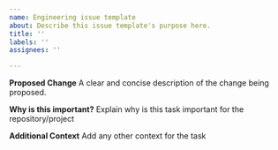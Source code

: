 ```yaml
---
name: Engineering issue template
about: Describe this issue template's purpose here.
title: ''
labels: ''
assignees: ''

---
```


**Proposed Change**
A clear and concise description of the change being proposed.

**Why is this important?**
Explain why is this task important for the repository/project

**Additional Context**
Add any other context for the task
